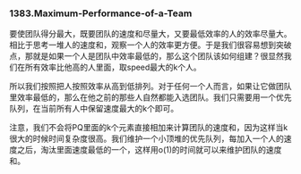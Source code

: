 ### 1383.Maximum-Performance-of-a-Team

要使团队得分最大，既要团队的速度和尽量大，又要最低效率的人的效率尽量大。相比于思考一堆人的速度和，观察一个人的效率更方便。于是我们很容易想到突破点，那就是如果一个人是团队中效率最低的，那么这个团队该如何组建？很显然我们在所有效率比他高的人里面，取speed最大的k个人。

所以我们按照把人按照效率从高到低排列。对于任何一个人而言，如果让它做团队里效率最低的，那么在他之前的那些人自然都能入选团队。我们只需要用一个优先队列，在当前所有人中保留速度最大的k个即可。

注意，我们不会将PQ里面的k个元素直接相加来计算团队的速度和，因为这样当k很大的时候时间复杂度很高。我们维护一个小顶堆的优先队列，每加入一个人的速度之后，淘汰里面速度最低的一个，这样用o(1)的时间就可以来维护团队的速度和。
